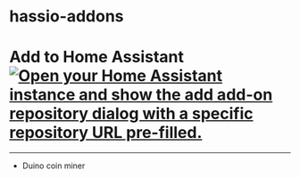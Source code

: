 # hassio-addons
# Add to Home Assistant [![Open your Home Assistant instance and show the add add-on repository dialog with a specific repository URL pre-filled.](https://my.home-assistant.io/badges/supervisor_add_addon_repository.svg)](https://my.home-assistant.io/redirect/supervisor_add_addon_repository/?repository_url=https%3A%2F%2Fgithub.com%2Fmavotronik%2Fhassio-addons%2F)
------------------
* Duino coin miner
